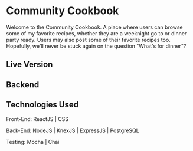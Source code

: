 # Community Cookbook
Welcome to the Community Cookbook. A place where users can browse some of my favorite recipes, whether they are a weeknight go to or dinner party ready. Users may also post some of their favorite recipes too. Hopefully, we'll never be stuck again on the question "What's for dinner"?

## Live Version

## Backend

## Technologies Used
Front-End: ReactJS | CSS

Back-End: NodeJS | KnexJS | ExpressJS | PostgreSQL

Testing: Mocha | Chai